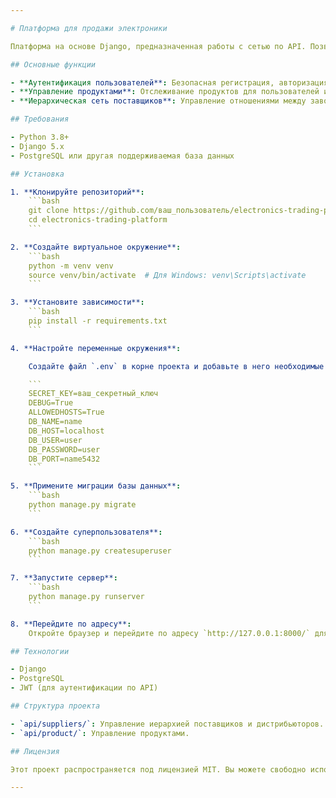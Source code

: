 ```yaml
---

# Платформа для продажи электроники

Платформа на основе Django, предназначенная работы с сетью по API. Позволяет пользователям просматривать, создавать и управлять электронными товарами через структурированный и масштабируемый API.

## Основные функции

- **Аутентификация пользователей**: Безопасная регистрация, авторизация и управление профилем пользователя.
- **Управление продуктами**: Отслеживание продуктов для пользователей и администраторов.
- **Иерархическая сеть поставщиков**: Управление отношениями между заводами, сетями розничной торговли и индивидуальными предпринимателями для поставок электроники.

## Требования

- Python 3.8+
- Django 5.x
- PostgreSQL или другая поддерживаемая база данных

## Установка

1. **Клонируйте репозиторий**:
    ```bash
    git clone https://github.com/ваш_пользователь/electronics-trading-platform.git
    cd electronics-trading-platform
    ```

2. **Создайте виртуальное окружение**:
    ```bash
    python -m venv venv
    source venv/bin/activate  # Для Windows: venv\Scripts\activate
    ```

3. **Установите зависимости**:
    ```bash
    pip install -r requirements.txt
    ```

4. **Настройте переменные окружения**:

    Создайте файл `.env` в корне проекта и добавьте в него необходимые переменные окружения (например, настройки базы данных и ключ Django):

    ```
    SECRET_KEY=ваш_секретный_ключ
    DEBUG=True
    ALLOWEDHOSTS=True
    DB_NAME=name
    DB_HOST=localhost
    DB_USER=user
    DB_PASSWORD=user
    DB_PORT=name5432
    ```

5. **Примените миграции базы данных**:
    ```bash
    python manage.py migrate
    ```

6. **Создайте суперпользователя**:
    ```bash
    python manage.py createsuperuser
    ```

7. **Запустите сервер**:
    ```bash
    python manage.py runserver
    ```

8. **Перейдите по адресу**:
    Откройте браузер и перейдите по адресу `http://127.0.0.1:8000/` для доступа к платформе.

## Технологии

- Django
- PostgreSQL
- JWT (для аутентификации по API)

## Структура проекта

- `api/suppliers/`: Управление иерархией поставщиков и дистрибьюторов.
- `api/product/`: Управление продуктами.

## Лицензия

Этот проект распространяется под лицензией MIT. Вы можете свободно использовать и изменять его в соответствии с условиями лицензии.

---
```

